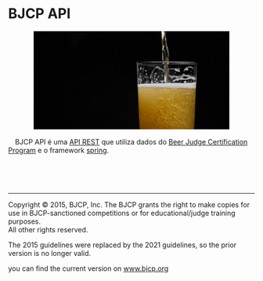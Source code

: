 # BJCP API
<p align="center">
<img src="https://github.com/andersonhsporto/bjcp-api/blob/master/img/beer.jpg" style="width:400px;height:200px; alt="Taygeta Star"/><br>
</p>

  &emsp;BJCP API é uma [API REST](https://www.redhat.com/pt-br/topics/api/what-is-a-rest-api)
que utiliza dados do [Beer Judge Certification Program](https://github.com/andersonhsporto/BJCP-csv) e o framework
[spring](https://spring.io/projects/spring-boot).

</br>
</br>
</br>

***

Copyright © 2015, BJCP, Inc.
The BJCP grants the right to make copies for use
in BJCP-sanctioned competitions or for educational/judge training purposes.  
All other rights reserved.

The 2015 guidelines were replaced by the 2021 guidelines, so the prior version is no longer valid.

you can find the current version on www.bjcp.org
